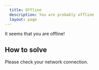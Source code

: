 ```yaml
---
  title: Offline
  description: You are probably offline
  layout: page
---
```


It seems that you are offline!  

## How to solve
Please check your network connection.